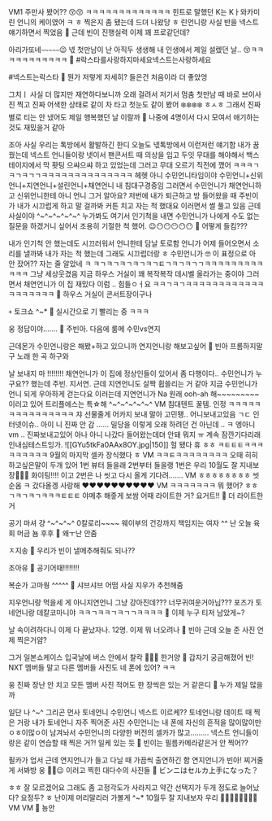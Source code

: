 VM1
주만사 봤어??
😚😚
ㅋㅋㅋㅋㅋㅋㅋㅋㅋㅋㅋㅋㅋ
힌트로 말했던 K는
Kㅏ와카미 린 언니의
케이였어
ㅋ
ㅎ
찍은지 좀 됐는데
드뎌 나왔당 ㅎ
린언니랑 사실 반을 넥스트 얘기하면서 찍었음
🫧 근데 빈이 진행실력 이제 꽤 프로같던데?

아리가또네`~~~~~`😉
넧 첫만남이
난 아직두
생생해
내 인생에서 제일 설렜던 날..
😚ㅋㅋㅋㅋㅋㅋㅋㅋㅋㅋㅋ
🫧 #락스타를사랑하지마세요넥스트는사랑하세요

#넥스트는락스타
🫧 뭔가 저렇게 자세히? 들은건 처음이라 더 좋았엉

그치ㅣ
사실 더 많지만
재연하다보니까
오래 걸려서 저기서 멈춤
첫만남 때
바로 브이사진 찍고
진짜 어색한 상태로 같이 차 타고
첫눈도 같이 봤어
❄️❄️❄️❄️
ㅎㅅㅎ
그래서 진짜
별로 티는 안 냈어도
제일 행복했던 날
이랄까
🫧 나중에 4명이서 다시 모여서 애기하는것도 재밌을거 같아

조아
사실 우리는
톡방에서 활발하긴 한디
오늘도 넧톡방에서 이런저런 얘기함
내가 꿈 꿨는데
넥스트 언니들이랑
넷이서 팬콘서트 때 의상을 입고
두잇 무대를 해야해서
백스테이지에서 막 홧팅 으쌰으쌰
하고 있었는데
그러고 무대 오르기 직전에
깼어
ㅋㅋㅋㄱㅋㄱㅋㄱㄱㅋㅋㅋㅋㅋㅋㅋㅋㅋㅋㅋㅋㅋㅋ
헤헷
아니
수민언니타임이야
수민언니+신위언니+지연언니+설린언니+채연언니
내 침대구경중임
그러면서 수민언니가
채연언니하고 신위언니한테
아니 언니 그거 알아요?
저번에 내가 퇴근하고 방 들어왔을 때
주빈이가 내가 시끄럽게 하고 말 걸까봐
커튼 치고 자는 척 했대요
이러면서 썰 풀고 있음
근데 사실이야
^~^~^~^~^~^
누가봐도 여기서 인기척을 내면
수민언니가 나에게 수도 없는 질문을 하겠거니 싶어서
조용히 기절한 척 했어.
😉😶😶😶😶😶
🫧 어떻게 들킴???

내가 인기척 안 했는데도 시끄러워서
언니한테 담날 토로함
언니가 어제 들어오면서 소리를 낼까봐 내가 자는 척 했는데
그래도 시끄럽더랑 ㅎ
수민언니가
🤓 이 표정으로
아 안 잤어??
자는 줄 알았네
ㅋ
ㅋㄱㅋㄱㅋㄱㅋㄱㅋㄱㅌㄱㅋㄱㅋㄱㄱㅋㅋㅋㅋㅋㅋㅋㅋㅋㅋㅋㅋ
그냥 세상웃겼음
지금 하우스 거실이
꽤 복작복작 데시벨 올라가는 중이야
그러면서 채연언니가
이 집 재밌다
이럼
..
힘들ㅇㅓ요
ㅋㅋㄱㅋㄱㅋㅋㅋㅋㅋㅋㅋㅋㅋㅋㅋㅋㅋㅋㅋㅋㅋㅋㅋ
🫧 하우스 거실이 콘서트장이구나

`+` 토크쇼
^~*
🫧 실시간으로 기 빨리는 중 ㅋㅋㅋ

웅 정답이야…….
🫧 주빈아. 다음에 룸메 수민vs연지

근데몬가
수민언니랑은 해봤+하고 있으니까
연지언니랑 해보고싶어
🫧 빈아 프롬하지말구 노래 한 곡 하구와

날 보내지 마
!!!!!!!!
채연언니가
이 집에 정상인들이 있어서 좀 다행이다..
수민언니가 누구요?? 했는데
주빈. 지서연.
근데 지연언니도 살짝 휩쓸리는 거 같아 지금
수민언니가
언니 되게 우아하게 걷는다요
이러는데
지연언니가
Na 원래 ooh-ah 해~~~~~~~~~
이러고 있어
트리플에스는
특☆해
^~^~^~^~^~^
VM
침대텐트
꿀템.
인정
ㅋㅋㅋㅋㅋㅋㅋㅋㅋㅋㅋㅋㅋㅋㅋ
쟈
선물줄게
어카지 보내 말아
고민됑..
어니보내고있음
ㄱㄷ
인터넷이슈..
아이
니
진짜 안 감
……
밀당을
이렇게 오래 하려던 건 아닌데
..
ㅋ
엥아니
vm
..
진짜보내고있어
아나
아니
나갔다 들어왔는데뎌
안돼
뭐지
ㅠ
계속 잠깐기다리래
인내심테스트잉가.
![[GYu5tkFa0AAx8OY.jpg|150]]
헐
됐다
휴
ㅎㅎ
ㅋㅌㅌㅌㅋㅋㅋㅋㅋㅋㅋㅋㅋ
9월의 마지막 셀카
장식했다
ㅎ
VM
ㅋㅋㅌㅋㅋㅋㅋㅋㅋㅋㅋ
오때
히히
하고싶은말이
두개 있어
1번 뷰터 들을래
2번부터 들을랭
1번은
우리 10월도 잘 지내보장🤍🤍🤍
화이팅!!!!
이고
2번은
나 씻고 다시 올게 기다려…….
VM
ㅎㅎㅎㅎㅎㅎㅎㅎ
씻순옴
ㅋ
갔다올겡 사랑해
❤️❤️❤️❤️❤️❤️❤️❤️❤️❤️
VM
ㅋㅋㅋㅋㅋㅋㅋ
뭐 했어? ㅎㅎ
ㄱㅋㄱㅋㄱㅋㅋㅋㅌㅌㅌ
야메추 해줗게
보쌈 어때
라이트한 거?
요거트!!
🫧 더 라이트한거

공기 마셔 걍
^~^~^~^
0칼로리~~~~
웨이부의 건강까지 책임지는 여자 ^^
난 오늘
육회 머금
뇸
후후
🫧 왜ㅜ난 안줌

ㅈ지송
🫧 우리가 빈이 낼메추해줘도 되나??

조아유
🫧 공기어때!!!!!!!!

복순가
고마웡 ^^^^^
🫧 샤브샤브 어떰
사실 지우가 추천해줌

지우언니랑 먹을세
게
아니지연언니
그냥
강아진데???
너무귀여운거아님???
포즈가
토네언니랑 데칼코마니야
ㅋㅋㄱㅋㅋㄱㅋㄱㄱㅋㅋㅋㅋ
🫧 이제 누구 티저 남았게~?

날 속이려하다니
이제 다 끝났자나.
12명.
이제 뭐 너오려나
🫧 빈아 근데 오늘 준 사진 언제 찍은거얌?

그거
일본쇼케이스
입국날에
버스 안에서
찰칵
📸📸📸
한거양
🫧 갑자기 궁금해졌어 빈! NXT 멤버들 말고 다른 멤버들 사진도 네 폰에 있어? ㅋㅋ

웅
진짜 장난 안 치고
모든 멤버 사진 적어도 한 장씩은
있는 거 같은디
🫧 누가 제일 많을까

일단 나
^~^
그리곤 먼사
토네언니
수민언니
넥스트
이르케??
토네언니랑 데이트 때 찍은 거랑
내가 토네언니 자주 찍어준 사진
수민언니는
내 폰에 자신의 흔적을 많이많이만ㅇㅎ이많ㅇ이 남겨놔서
수민언니의 다양한 버전의 셀카가 많고………
넥스트 언니들이랑은 같이 연습할 때 찍은 거?!
일케 있는 듯
🫧 빈이는 필름카메라같은거 안 찍어??

필카가 업서
근데 연지언니가 들고 다닐 때
가끔씩 출연하긴 함
연지언니가
빈아! 찌거줄게 서봐방
웅 ✌🏻😉
이러고 찍힌 대다수의 사진들
🫧 ビンニはセルカ上手になった？

ㅎㅎ
잘 모르겠어요
그래도 좀
고정각도가 사라지고
약간 선택지가 두개 정도로 늘어났다?
요정두? ㅎ
난이제
머리말리러
가볼게
^~*
10월두 잘 지내보자 우리
🫶🏻🫶🏻🫶🏻🫶🏻
VM
VM
🤍
뇽안
